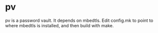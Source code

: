 
# pv

pv is a password vault. It depends on mbedtls. Edit config.mk to point to where
mbedtls is installed, and then build with make. 

